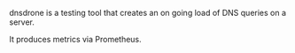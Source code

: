 dnsdrone is a testing tool that creates an on going load of DNS queries on a server.

It produces metrics via Prometheus.
